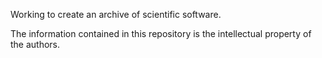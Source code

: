 Working to create an archive of scientific software.

The information contained in this repository is the intellectual property of the authors.
